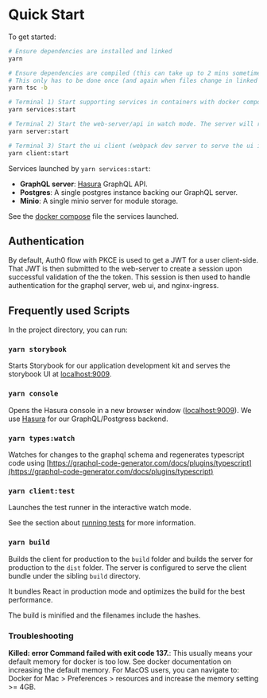 # Quick Start

To get started:

```bash
# Ensure dependencies are installed and linked
yarn

# Ensure dependencies are compiled (this can take up to 2 mins sometimes...)
# This only has to be done once (and again when files change in linked packages)
yarn tsc -b

# Terminal 1) Start supporting services in containers with docker compose (you must have docker installed)
yarn services:start

# Terminal 2) Start the web-server/api in watch mode. The server will reload on changes.
yarn server:start

# Terminal 3) Start the ui client (webpack dev server to serve the ui in watch mode)
yarn client:start
```

Services launched by `yarn services:start`:

* __GraphQL server__: [Hasura](https://hasura.io) GraphQL API.
* __Postgres__: A single postgres instance backing our GraphQL server.
* __Minio__: A single minio server for module storage.

See the [docker compose]("./docker-compose.yml) file the services launched.

## Authentication

By default, Auth0 flow with PKCE is used to get a JWT for a user client-side. That JWT is then submitted to the web-server to create
a session upon successful validation of the the token. This session is then used to handle authentication for the graphql server, web ui, and nginx-ingress.

## Frequently used Scripts

In the project directory, you can run:

### `yarn storybook`

Starts Storybook for our application development kit and serves the storybook UI at [localhost:9009](http://localhost:9009).

### `yarn console`

Opens the Hasura console in a new browser window ([localhost:9009](http://localhost:9009)). We use [Hasura](https://hasura.io) for our GraphQL/Postgress backend.

### `yarn types:watch`

Watches for changes to the graphql schema and regenerates typescript code using [https://graphql-code-generator.com/docs/plugins/typescript](https://graphql-code-generator.com/docs/plugins/typescript)

### `yarn client:test`

Launches the test runner in the interactive watch mode.

See the section about [running tests](https://facebook.github.io/create-react-app/docs/running-tests) for more information.

### `yarn build`

Builds the client for production to the `build` folder and builds the server for production to the `dist` folder. The server is configured to serve the client bundle under the sibling `build` directory.

It bundles React in production mode and optimizes the build for the best performance.

The build is minified and the filenames include the hashes.

### Troubleshooting

__Killed: error Command failed with exit code 137.__: This usually means your default memory for docker is too low. See docker documentation on increasing the default memory. For MacOS users, you can
navigate to: Docker for Mac > Preferences > resources and increase the memory setting >= 4GB.

